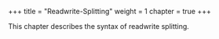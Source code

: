 +++
title = "Readwrite-Splitting"
weight = 1
chapter = true
+++

This chapter describes the syntax of readwrite splitting.

